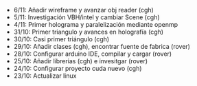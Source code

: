 - 6/11: Añadir wireframe y avanzar obj reader (cgh)
- 5/11: Investigación VBH/intel y cambiar Scene (cgh)
- 4/11: Primer holograma y paralelización mediante openmp
- 31/10: Primer triangulo y avances en holografía (cgh)
- 30/10: Casi primer triángulo (cgh)
- 29/10: Añadir clases (cgh), encontrar fuente de fabrica (rover)
- 28/10: Configurar arduino IDE, compilar y cargar (rover)
- 25/10: Añadir librerias (cgh) e invesitgar (rover)
- 24/10: Configurar proyecto cuda nuevo (cgh)
- 23/10: Actualizar linux
